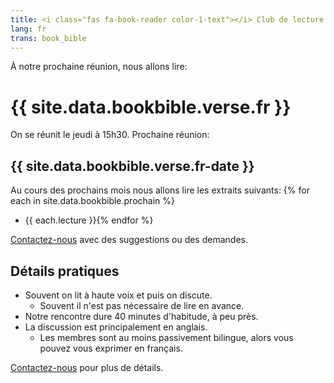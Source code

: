 ```yaml
---
title: <i class="fas fa-book-reader color-1-text"></i> Club de lecture & étude biblique <i class="fas fa-bible color-1-dark-text"></i>
lang: fr
trans: book_bible
---
```

À notre prochaine réunion, nous allons lire:

# {{ site.data.bookbible.verse.fr }}

On se réunit le jeudi à 15h30. Prochaine réunion:
## {{ site.data.bookbible.verse.fr-date }}

Au cours des prochains mois nous allons lire les extraits suivants:
{% for each in site.data.bookbible.prochain %}
* {{ each.lecture }}{% endfor %}

[Contactez-nous](/contact-fr) avec des suggestions ou des demandes.

## Détails pratiques
* Souvent on lit à haute voix et puis on discute.
  * Souvent il n'est pas nécessaire de lire en avance.
* Notre rencontre dure 40 minutes d'habitude, à peu près.
* La discussion est principalement en anglais.
  * Les membres sont au moins passivement bilingue, alors vous pouvez vous exprimer en français.

[Contactez-nous](/contact-fr) pour plus de détails.
